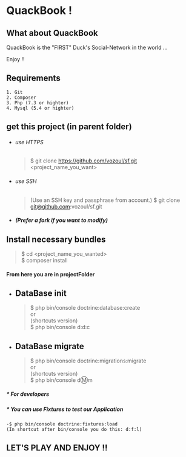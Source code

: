 QuackBook !
===========
What about QuackBook
--------------------

QuackBook is the "FIRST" Duck's Social-Network in the world ...

Enjoy !!

## Requirements
    1. Git
    2. Composer 
    3. Php (7.3 or highter)
    4. Mysql (5.4 or highter)

## get this project (in parent folder)
* ###### use HTTPS
    > $ git clone https://github.com/vozoul/sf.git <project_name_you_want>
    
* ###### use SSH
    > (Use an SSH key and passphrase from account.)
    > $ git clone git@github.com:vozoul/sf.git 

* ##### (Prefer a fork if you want to modify) 
    
## Install necessary bundles
   >$ cd <project_name_you_wanted>\
    $ composer install

#### From here you are in projectFolder 
* ## DataBase init
    >$ php bin/console doctrine:database:create \
    or\
    (shortcuts version)\
    $ php bin/console d:d:c
    
    
* ## DataBase migrate
    >$ php bin/console doctrine:migrations:migrate\
     or\
     (shortcuts version)\
    $ php bin/console d:m:m

#####  * For developers
#####  * You can use Fixtures to test our Application
    -$ php bin/console doctrine:fixtures:load
    (In shortcut after bin/console you do this: d:f:l) 
    
## LET'S PLAY AND ENJOY !!